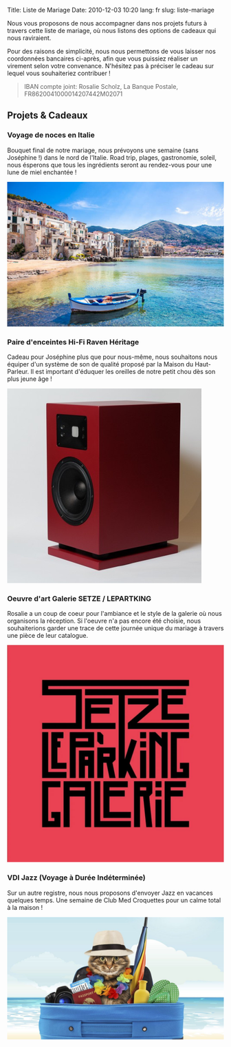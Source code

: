 Title: Liste de Mariage
Date: 2010-12-03 10:20
lang: fr
slug: liste-mariage

Nous vous proposons de nous accompagner dans nos projets futurs à travers cette liste de mariage, où nous listons des options de cadeaux qui nous raviraient.

Pour des raisons de simplicité, nous nous permettons de vous laisser nos coordonnées bancaires ci-après, afin que vous puissiez réaliser un virement selon votre convenance. N'hésitez pas à préciser le cadeau sur lequel vous souhaiteriez contribuer !

> IBAN compte joint: Rosalie Scholz, La Banque Postale, FR8620041000014207442M02071

## Projets & Cadeaux

### Voyage de noces en Italie

Bouquet final de notre mariage, nous prévoyons une semaine (sans Joséphine !) dans le nord de l'Italie. Road trip, plages, gastronomie, soleil, nous ésperons que tous les ingrédients seront au rendez-vous pour une lune de miel enchantée !

![italie](images/photo_5.jpg)

### Paire d'enceintes Hi-Fi Raven Héritage

Cadeau pour Joséphine plus que pour nous-même, nous souhaitons nous équiper d'un système de son de qualité proposé par la Maison du Haut-Parleur. Il est important d'éduquer les oreilles de notre petit chou dès son plus jeune âge !

![italie](images/photo_7.jpg)

### Oeuvre d'art Galerie SETZE / LEPARTKING

Rosalie a un coup de coeur pour l'ambiance et le style de la galerie où nous organisons la réception. Si l'oeuvre n'a pas encore été choisie, nous souhaiterions garder une trace de cette journée unique du mariage à travers une pièce de leur catalogue.

![chat](images/photo_8.jpeg)

### VDI Jazz (Voyage à Durée Indéterminée)

Sur un autre registre, nous nous proposons d'envoyer Jazz en vacances quelques temps. Une semaine de Club Med Croquettes pour un calme total à la maison !

![chat](images/photo_6.jpeg)
